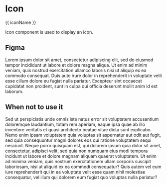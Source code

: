 <script lang="ts" setup>
import { iconsMetadata } from '@cypress-design/icon-registry';
import Icon from '@cypress-design/vue-icon'
</script>

# Icon

<div class="grid grid-cols-4 bg-white dark:bg-gray-700 gap-[8px] justify-items-center items-center h-[50vh] overflow-auto py-[16px] my-[32px] border border-gray-50 shadow">
  <div class="h-[48px] text-center flex flex-col items-center justify-end gap-[8px]" v-for="icon, iconName of iconsMetadata" :key="iconName">
    <Icon :name="iconName" />
    <p class="text-[10px] whitespace-nowrap overflow-hidden">{{ iconName }}</p>
  </div>
</div>

Icon component is used to display an icon.

## Figma

Lorem ipsum dolor sit amet, consectetur adipiscing elit, sed do eiusmod tempor incididunt ut labore et dolore magna aliqua. Ut enim ad minim veniam, quis nostrud exercitation ullamco laboris nisi ut aliquip ex ea commodo consequat. Duis aute irure dolor in reprehenderit in voluptate velit esse cillum dolore eu fugiat nulla pariatur. Excepteur sint occaecat cupidatat non proident, sunt in culpa qui officia deserunt mollit anim id est laborum.

## When not to use it

Sed ut perspiciatis unde omnis iste natus error sit voluptatem accusantium doloremque laudantium, totam rem aperiam, eaque ipsa quae ab illo inventore veritatis et quasi architecto beatae vitae dicta sunt explicabo. Nemo enim ipsam voluptatem quia voluptas sit aspernatur aut odit aut fugit, sed quia consequuntur magni dolores eos qui ratione voluptatem sequi nesciunt. Neque porro quisquam est, qui dolorem ipsum quia dolor sit amet, consectetur, adipisci velit, sed quia non numquam eius modi tempora incidunt ut labore et dolore magnam aliquam quaerat voluptatem. Ut enim ad minima veniam, quis nostrum exercitationem ullam corporis suscipit laboriosam, nisi ut aliquid ex ea commodi consequatur? Quis autem vel eum iure reprehenderit qui in ea voluptate velit esse quam nihil molestiae consequatur, vel illum qui dolorem eum fugiat quo voluptas nulla pariatur?
